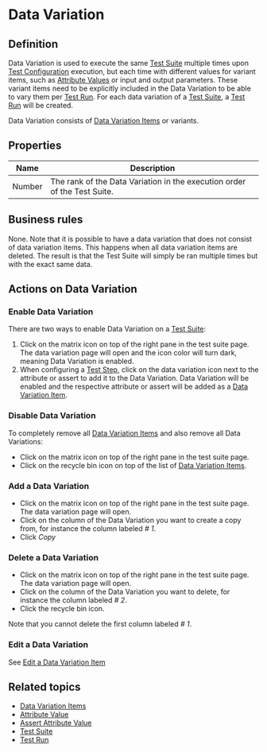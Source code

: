 # Data Variation

## Definition

Data Variation is used to execute the same [Test Suite](test-suite) multiple times upon [Test Configuration](test-configuration) execution, but each time with different values for variant items, such as [Attribute Values](attribute-value) or input and output parameters. These variant items need to be explicitly included in the Data Variation to be able to vary them per [Test Run](test-run). For each data variation of a [Test Suite](test-suite), a [Test Run](test-run) will be created.
 
Data Variation consists of [Data Variation Items](datavariation-item) or variants.

## Properties
| Name | Description |
| ----------- | ----------- |
| Number | The rank of the Data Variation in the execution order of the Test Suite. |

## Business rules

None. 
Note that it is possible to have a data variation that does not consist of data variation items. This happens when all data variation items are deleted. The result is that the Test Suite will simply be ran multiple times but with the exact same data.

## Actions on Data Variation

### Enable Data Variation
There are two ways to enable Data Variation on a [Test Suite](test-suite):
1. Click on the matrix icon on top of the right pane in the test suite page. The data variation page will open and the icon color will turn dark, meaning Data Variation is enabled.
2. When configuring a [Test Step](test-step), click on the data variation icon next to the attribute or assert to add it to the Data Variation. Data Variation will be enabled and the respective attribute or assert will be added as a [Data Variation Item](datavariation-item).

### Disable Data Variation
To completely remove all [Data Variation Items](datavariation-item) and also remove all Data Variations:
- Click on the matrix icon on top of the right pane in the test suite page.
- Click on the recycle bin icon on top of the list of [Data Variation Items](datavariation-item).

### Add a Data Variation
- Click on the matrix icon on top of the right pane in the test suite page. The data variation page will open.
- Click on the column of the Data Variation you want to create a copy from, for instance the column labeled *# 1*. 
- Click *Copy*

### Delete a Data Variation
- Click on the matrix icon on top of the right pane in the test suite page. The data variation page will open.
- Click on the column of the Data Variation you want to delete, for instance the column labeled *# 2*. 
- Click the recycle bin icon.

Note that you cannot delete the first column labeled *# 1*.

### Edit a Data Variation
See [Edit a Data Variation Item](datavariation-item#edit-a-data-variation-item)

## Related topics
- [Data Variation Items](datavariation-item)
- [Attribute Value](attribute-value)
- [Assert Attribute Value](assert-attribute-value)
- [Test Suite](test-suite)
- [Test Run](test-run)
